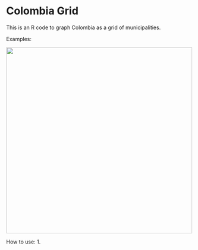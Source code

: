 # Colombia Grid
This is an R code to graph Colombia as a grid of municipalities.

Examples:
<p align="left">
  <img src="https://drive.google.com/file/d/1HeSlm_vD18rccMdaqZKafuz5lw0Op8xo/view?usp=sharing" width="500"/>
</p>


How to use:
1. 
